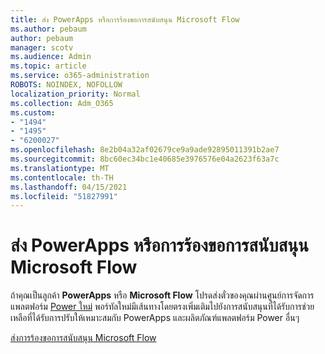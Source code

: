 ```yaml
---
title: ส่ง PowerApps หรือการร้องขอการสนับสนุน Microsoft Flow
ms.author: pebaum
author: pebaum
manager: scotv
ms.audience: Admin
ms.topic: article
ms.service: o365-administration
ROBOTS: NOINDEX, NOFOLLOW
localization_priority: Normal
ms.collection: Adm_O365
ms.custom:
- "1494"
- "1495"
- "6200027"
ms.openlocfilehash: 8e2b04a32af02679ce9a9ade92895011391b2ae7
ms.sourcegitcommit: 8bc60ec34bc1e40685e3976576e04a2623f63a7c
ms.translationtype: MT
ms.contentlocale: th-TH
ms.lasthandoff: 04/15/2021
ms.locfileid: "51827991"
---
```

# <a name="submit-powerapps-or-microsoft-flow-support-requests"></a>ส่ง PowerApps หรือการร้องขอการสนับสนุน Microsoft Flow

ถ้าคุณเป็นลูกค้า **PowerApps** หรือ **Microsoft Flow** โปรดส่งตั๋วของคุณผ่านศูนย์การจัดการแพลตฟอร์ม [Power ใหม่](https://admin.powerplatform.microsoft.com/support?newTicket&product=15819) พอร์ทัลใหม่มีเส้นทางโดยตรงเพิ่มเติมไปยังการสนับสนุนที่ได้รับการช่วยเหลือที่ได้รับการปรับให้เหมาะสมกับ PowerApps และผลิตภัณฑ์แพลตฟอร์ม Power อื่นๆ

[ส่งการร้องขอการสนับสนุน Microsoft Flow](https://admin.powerplatform.microsoft.com/support?newTicket&product=Flow)